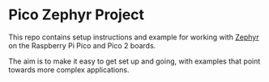 # Pico Zephyr Project

This repo contains setup instructions and example for working with [Zephyr](https://zephyrproject.org/) on the Raspberry Pi Pico and Pico 2 boards.

The aim is to make it easy to get set up and going, with examples that point towards more complex applications.